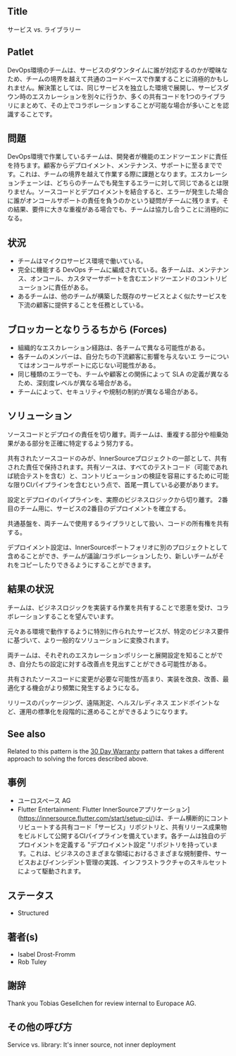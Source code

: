 ## Title

サービス vs. ライブラリー

## Patlet

DevOps環境のチームは、サービスのダウンタイムに誰が対応するのかが曖昧なため、チームの境界を越えて共通のコードベースで作業することに消極的かもしれません。解決策としては、同じサービスを独立した環境で展開し、サービスダウン時のエスカレーションを別々に行うか、多くの共有コードを1つのライブラリにまとめて、その上でコラボレーションすることが可能な場合が多いことを認識することです。

## 問題

DevOps環境で作業しているチームは、開発者が機能のエンドツーエンドに責任を持ちます。顧客からデプロイメント、メンテナンス、サポートに至るまでです。これは、チームの境界を越えて作業する際に課題となります。エスカレーションチェーンは、どちらのチームでも発生するエラーに対して同じであるとは限りません。ソースコードとデプロイメントを結合すると、エラーが発生した場合に誰がオンコールサポートの責任を負うのかという疑問がチームに残ります。その結果、要件に大きな重複がある場合でも、チームは協力し合うことに消極的になる。

## 状況

* チームはマイクロサービス環境で働いている。
* 完全に機能する DevOps チームに編成されている。各チームは、メンテナンス、オンコール、カスタマーサポートを含むエンドツーエンドのコントリビューションに責任がある。
* あるチームは、他のチームが構築した既存のサービスとよく似たサービスを下流の顧客に提供することを任務としている。

## ブロッカーとなりうるちから  (Forces)

* 組織的なエスカレーション経路は、各チームで異なる可能性がある。
* 各チームのメンバーは、自分たちの下流顧客に影響を与えないエ ラーについてはオンコールサポートに応じない可能性がある。
* 同じ種類のエラーでも、チームや顧客との関係によって SLA の定義が異なるため、深刻度レベルが異なる場合がある。
* チームによって、セキュリティや規制の制約が異なる場合がある。

## ソリューション

ソースコードとデプロイの責任を切り離す。両チームは、重複する部分や相乗効果がある部分を正確に特定するよう努力する。

共有されたソースコードのみが、InnerSourceプロジェクトの一部として、共有された責任で保持されます。共有ソースは、すべてのテストコード（可能であれば統合テストを含む）と、コントリビューションの検証を容易にするために可能な限りCIパイプラインを含むという点で、首尾一貫している必要があります。

設定とデプロイのパイプラインを、実際のビジネスロジックから切り離す。 2番目のチーム用に、サービスの2番目のデプロイメントを確立する。

共通基盤を、両チームで使用するライブラリとして扱い、コードの所有権を共有する。

デプロイメント設定は、InnerSourceポートフォリオに別のプロジェクトとして含めることができ、チームが議論/コラボレーションしたり、新しいチームがそれをコピーしたりできるようにすることができます。

## 結果の状況

チームは、ビジネスロジックを実装する作業を共有することで恩恵を受け、コラボレーションすることを望んでいます。

元々ある環境で動作するように特別に作られたサービスが、特定のビジネス要件に基づいて、より一般的なソリューションに変換されます。

両チームは、それぞれのエスカレーションポリシーと展開設定を知ることができ、自分たちの設定に対する改善点を見出すことができる可能性がある。

共有されたソースコードに変更が必要な可能性が高まり、実装を改良、改善、最適化する機会がより頻繁に発生するようになる。

リリースのパッケージング、遠隔測定、ヘルス/レディネス エンドポイントなど、運用の標準化を段階的に進めることができるようになります。

## See also

Related to this pattern is the [30 Day Warranty](30-day-warranty.md) pattern that takes a different approach to solving the forces described above.

## 事例

* ユーロスペース AG
* Flutter Entertainment: Flutter InnerSourceアプリケーション](https://innersource.flutter.com/start/setup-ci/)は、チーム横断的にコントリビュートする共有コード「サービス」リポジトリと、共有リリース成果物をビルドして公開するCIパイプラインを備えています。各チームは独自のデプロイメントを定義する "デプロイメント設定 "リポジトリを持っています。これは、ビジネスのさまざまな領域におけるさまざまな規制要件、サービスおよびインシデント管理の実践、インフラストラクチャのスキルセットによって駆動されます。

## ステータス

* Structured

## 著者(s)

* Isabel Drost-Fromm
* Rob Tuley

## 謝辞

Thank you Tobias Gesellchen for review internal to Europace AG.

## その他の呼び方

Service vs. library: It's inner source, not inner deployment
